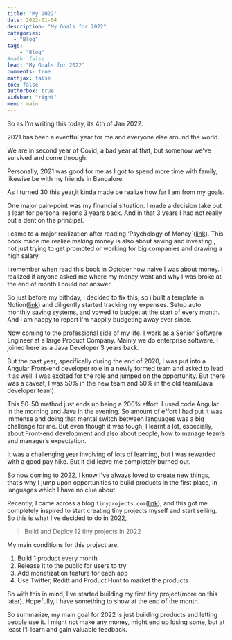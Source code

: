 ```yaml
---
title: "My 2022"
date: 2022-01-04
description: "My Goals for 2022"
categories:
  - "Blog"
tags: 
    - "Blog"
#math: false
lead: "My Goals for 2022"
comments: true
mathjax: false
toc: false
authorbox: true
sidebar: "right"
menu: main
---
```

So as I’m writing this today, its 4th of Jan 2022.  

2021 has been a eventful year for me and everyone else around the world.

We are in second year of Covid, a bad year at that, but somehow we’ve survived and come through.

Personally, 2021 was good for me as I got to spend more time with family, likewise be with my friends in Bangalore.

As I turned 30 this year,it kinda made be realize how far I am from my goals. 

One major pain-point was my financial situation. I made a decision take out a loan for personal reaons 3 years back. And in that 3 years I had not really put a dent on the principal. 

I came to a major realization after reading ‘Psychology of Money`([link](https://www.amazon.in/Psychology-Money-Morgan-Housel/dp/9390166268/ref=sr_1_1_sspa?adgrpid=58360763029&ext_vrnc=hi&gclid=Cj0KCQiA_c-OBhDFARIsAIFg3ez0YUv81ZBebp_bXwGSpnYwz7YIcACCP-V3tYHxlfPgKzh4gp6vR_8aAr2IEALw_wcB&hvadid=294140223746&hvdev=c&hvlocphy=1007772&hvnetw=g&hvqmt=e&hvrand=1484304132590792612&hvtargid=kwd-299528520470&hydadcr=23635_1725031&keywords=psychology+of+money&qid=1641351812&sr=8-1-spons&psc=1&spLa=ZW5jcnlwdGVkUXVhbGlmaWVyPUE2RlhFSUhCUk43VkImZW5jcnlwdGVkSWQ9QTA2MzI2ODIzREFQQkNRRkdLSEVaJmVuY3J5cHRlZEFkSWQ9QTAxNDUxNTgzQjgySzVVM1k5VVdIJndpZGdldE5hbWU9c3BfYXRmJmFjdGlvbj1jbGlja1JlZGlyZWN0JmRvTm90TG9nQ2xpY2s9dHJ1ZQ==)). This book made me realize making money is also about saving and investing , not just trying to get promoted or working for big companies and drawing a high salary.

I remember when read this book in October how naive I was about money. I realized if anyone asked me where my money went and why I was broke at the end of month I could not answer.

So just before my bithday, i decided to fix this, so i built a template in Notion([link](https://chiragsp.dev/post/personal-finance/)) and diligently started tracking my expenses. Setup auto monthly saving systems, and vowed to budget at the start of every month. And I am happy to report I'm happily budgeting away ever since.

Now coming to the professional side of my life. I work as a Senior Software Engineer at a large Product Company. Mainly we do enterprise software. I joined here as a Java Developer 3 years back.

But the past year, specifically during the end of 2020, I was put into a Angular Front-end developer role in a newly formed team and asked to lead it as well. I was excited for the role and jumped on the opportunity. But there was a caveat, I was 50% in the new team and 50% in the old team(Java developer team).

This 50-50 method just ends up being a 200% effort. I used code Angular in the morning and Java in the evening. So amount of effort I had put it was immense and doing that mental switch between languages was a big challenge for me. But even though it was tough, I learnt a lot, especially, about Front-end development and also about people, how to manage team’s and manager’s expectation. 

It was a challenging year involving of lots of learning, but I was rewarded with a good pay hike. But it did leave me completely burned out. 

So now coming to 2022, I know I've always loved to create new things, that’s why I jump upon opportunities to build products in the first place, in languages which I have no clue about. 

 Recently, I came across a blog `tinyprojects.com`([link](https://tinyprojects.dev/)), and this got me completely inspired to start creating tiny projects myself and start selling. So this is what I’ve decided to do in 2022,

> Build and Deploy 12 tiny projects in 2022
> 

My main conditions for this project are,

1. Build 1 product every month
2. Release it to the public for users to try 
3. Add monetization feature for each app
4. Use Twitter, Reditt and Product Hunt to market the products

So with this in mind, I’ve started building my first tiny project(more on this later). 
Hopefully, I have something to show at the end of the month.

So summarize, my main goal for 2022 is just building products and letting people use it. I might not make any money, might end up losing some, but at least I’ll learn and gain valuable feedback.